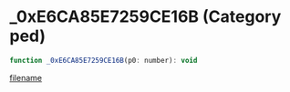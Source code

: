 # _0xE6CA85E7259CE16B (Category ped)

```js
function _0xE6CA85E7259CE16B(p0: number): void
```

[filename](_0xE6CA85E7259CE16B_m.md ':include')